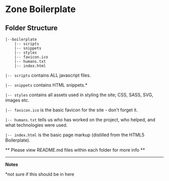 # Zone Boilerplate #

## Folder Structure


    |--boilerplate
        |-- scripts
        |-- snippets
        |-- styles
        |-- favicon.ico
        |-- humans.txt
        |-- index.html

`|-- scripts` contains ALL javascript files.

`|-- snippets` contains HTML snippets.*

`|-- styles` contains all assets used in styling the site; CSS, SASS, SVG, images etc.

`|-- favicon.ico` is the basic favicon for the site - don't forget it.

`|-- humans.txt` tells us who has worked on the project, who helped, and what technologies were used.

`|-- index.html` is the basic page markup (distilled from the HTML5 Boilerplate).

** Please view README.md files within each folder for more info **


_____

**Notes**

*not sure if this should be in here
